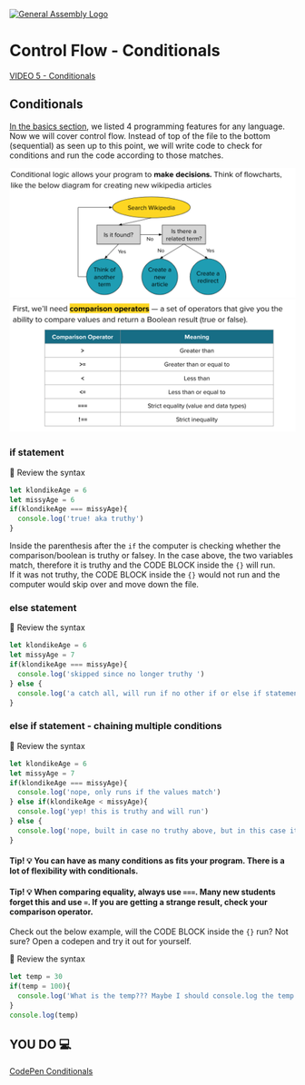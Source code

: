 [![General Assembly Logo](https://camo.githubusercontent.com/1a91b05b8f4d44b5bbfb83abac2b0996d8e26c92/687474703a2f2f692e696d6775722e636f6d2f6b6538555354712e706e67)](https://generalassemb.ly)
# Control Flow - Conditionals

[VIDEO 5 - Conditionals](https://generalassembly.zoom.us/rec/share/ROi-Q6o9jqPIUmLoMyzOfxU_rkWmSgR6B7-XsnFoqrvnGJajXjg943xsV7PI580U.CLqCHHp4fHD9ah5t?startTime=1706739184000)<br>

## Conditionals

[In the basics section](./part2.md), we listed 4 programming features for any language. Now we will cover control flow. Instead of top of the file to the bottom (sequential) as seen up to this point, we will write code to check for conditions and run the code according to those matches.

![conditional-chart](../assets/conditional-chart.png)
![operators](../assets/comparison-operators.png)

### if statement
:mag_right: Review the syntax <br>
```js
let klondikeAge = 6
let missyAge = 6
if(klondikeAge === missyAge){
  console.log('true! aka truthy')
}
```

Inside the parenthesis after the `if` the computer is checking whether the comparison/boolean is truthy or falsey. In the case above, the two variables match, therefore it is truthy and the CODE BLOCK inside the `{}` will run.<br>
If it was not truthy, the CODE BLOCK inside the `{}` would not run and the computer would skip over and move down the file.

### else statement
:mag_right: Review the syntax <br>
```js
let klondikeAge = 6
let missyAge = 7
if(klondikeAge === missyAge){
  console.log('skipped since no longer truthy ')
} else {
  console.log('a catch all, will run if no other if or else if statement is truthy ')
}
```
### else if statement - chaining multiple conditions
:mag_right: Review the syntax <br>
```js
let klondikeAge = 6
let missyAge = 7
if(klondikeAge === missyAge){
  console.log('nope, only runs if the values match')
} else if(klondikeAge < missyAge){
  console.log('yep! this is truthy and will run')
} else {
  console.log('nope, built in case no truthy above, but in this case it will be skipped')
}
```
#### Tip! :bulb: You can have as many conditions as fits your program. There is a lot of flexibility with conditionals.

#### Tip! :bulb: When comparing equality, always use `===`. Many new students forget this and use `=`. If you are getting a strange result, check your comparison operator.<br>
Check out the below example, will the CODE BLOCK inside the `{}` run? Not sure? Open a codepen and try it out for yourself.

:mag_right: Review the syntax <br>

```js
let temp = 30
if(temp = 100){
  console.log('What is the temp??? Maybe I should console.log the temp after the statement...')
}
console.log(temp)
```

## YOU DO :computer:

[CodePen Conditionals](https://codepen.io/Katie22/pen/gOEmzyE)